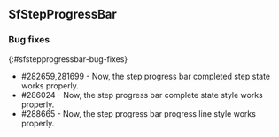 ## SfStepProgressBar

### Bug fixes
{:#sfstepprogressbar-bug-fixes}

* \#282659,281699 - Now, the step progress bar completed step state works properly.
* \#286024 - Now, the step progress bar complete state style works properly.
* \#288665 - Now, the step progress bar progress line style works properly.